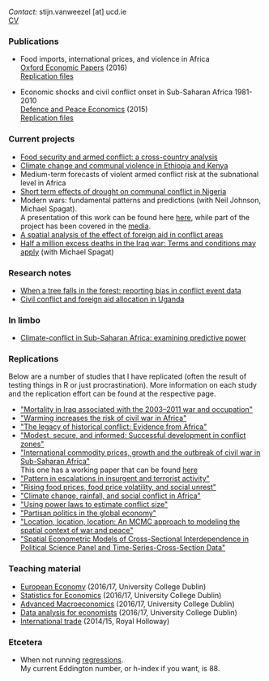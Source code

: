 *Contact:* stijn.vanweezel [at] ucd.ie <br>
[CV](https://github.com/CommonEconomist/cv/raw/master/cv_svw.pdf)

### Publications
* Food imports, international prices, and violence in Africa <br>
[Oxford Economic Papers](http://oep.oxfordjournals.org/content/68/3/758.abstract) (2016) <br>
[Replication files](https://github.com/CommonEconomist/Publications/tree/master/OEP_2016)

* Economic shocks and civil conflict onset in Sub-Saharan Africa 1981-2010<br>
[Defence and Peace Economics](http://www.tandfonline.com/doi/full/10.1080/10242694.2014.887489) (2015) <br>
[Replication files](https://github.com/CommonEconomist/Publications/tree/master/DPE_2015)

### Current projects
* [Food security and armed conflict: a cross-country analysis](https://ssrn.com/abstract=2934177)
* [Climate change and communal violence in Ethiopia and Kenya](https://ssrn.com/abstract=2880526)
* Medium-term forecasts of violent armed conflict risk at the subnational level in Africa 
* [Short term effects of drought on communal conflict in Nigeria](https://ssrn.com/abstract=2880540)
* Modern wars: fundamental patterns and predictions (with Neil Johnson, Michael Spagat). <br> 
A presentation of this work can be found here [here](https://mikespagat.wordpress.com/2016/03/31/predicting-the-size-distribution-of-violent-events-in-war/), while part of the project has been covered in the [media](http://projects.wionews.com/terrormaths/index.html). 
* [A spatial analysis of the effect of foreign aid in conflict areas](http://ssrn.com/abstract=2450867)
* [Half a million excess deaths in the Iraq war: Terms and conditions may apply](http://papers.ssrn.com/sol3/papers.cfm?abstract_id=2664659) (with Michael Spagat)

### Research notes
* [When a tree falls in the forest: reporting bias in conflict event data](http://ssrn.com/abstract=2805949)
* [Civil conflict and foreign aid allocation in Uganda](http://ssrn.com/abstract=2843797)

### In limbo
* [Climate-conflict in Sub-Saharan Africa: examining predictive power](http://papers.ssrn.com/abstract_id=2550228)


### Replications
Below are a number of studies that I have replicated (often the result of testing things in R or just procrastination). 
More information on each study and the replication effort can be found at the respective page.

* ["Mortality in Iraq associated with the 2003–2011 war and occupation"](https://github.com/CommonEconomist/Replications/tree/master/2013_Hagopian_et_al)
* ["Warming increases the risk of civil war in Africa"](https://github.com/CommonEconomist/Replications/tree/master/2009_Burke_et_al)
* ["The legacy of historical conflict: Evidence from Africa"](https://github.com/CommonEconomist/Replications/tree/master/2014_Besley_Reynal-Querol)
* ["Modest, secure, and informed: Successful development in conflict zones"](https://github.com/CommonEconomist/Replications/tree/master/2013_Berman_et_al)
* ["International commodity prices, growth and the outbreak of civil war in Sub-Saharan Africa"](https://github.com/CommonEconomist/Replications/tree/master/2010_Bruckner_Ciccone)<br>
This one has a working paper that can be found [here](http://ssrn.com/abstract=2688476)
* ["Pattern in escalations in insurgent and terrorist activity"](https://github.com/CommonEconomist/Replications/tree/master/2011_Johnson_et_al)
* ["Rising food prices, food price volatility, and social unrest"](https://github.com/CommonEconomist/Replications/tree/master/2015_Bellemare)
* ["Climate change, rainfall, and social conflict in Africa"](https://github.com/CommonEconomist/Replications/tree/master/2012_Hendrix_Salehyan)
* ["Using power laws to estimate conflict size"](https://github.com/CommonEconomist/Replications/tree/master/2014_Friedman)
* ["Partisan politics in the global economy"](https://github.com/CommonEconomist/Replications/tree/master/1998_Garrett)
* ["Location, location, location: An MCMC approach to modeling the spatial context of war and peace"](https://github.com/CommonEconomist/Replications/tree/master/2002_Ward_Gleditsch)
* ["Spatial Econometric Models of Cross-Sectional Interdependence in Political Science Panel and Time-Series-Cross-Section Data"](https://github.com/CommonEconomist/Replications/tree/master/2007_Franzese_Hays)

### Teaching material
* [European Economy](https://github.com/CommonEconomist/Teaching/tree/master/european_economy) (2016/17, University College Dublin)
* [Statistics for Economics](https://github.com/CommonEconomist/Teaching/tree/master/statistics_economics) (2016/17, University College Dublin)
* [Advanced Macroeconomics](https://github.com/CommonEconomist/Teaching/tree/master/advanced_macroeconomics) (2016/17, University College Dublin)
* [Data analysis for economists](https://github.com/CommonEconomist/Teaching/tree/master/data_analysis) (2016/17, University College Dublin)
* [International trade](https://github.com/CommonEconomist/Teaching/tree/master/international_trade) (2014/15, Royal Holloway)

### Etcetera
* When not running [regressions](https://www.strava.com/athletes/2135375).<br>
My current Eddington number, or h-index if you want, is 88.

